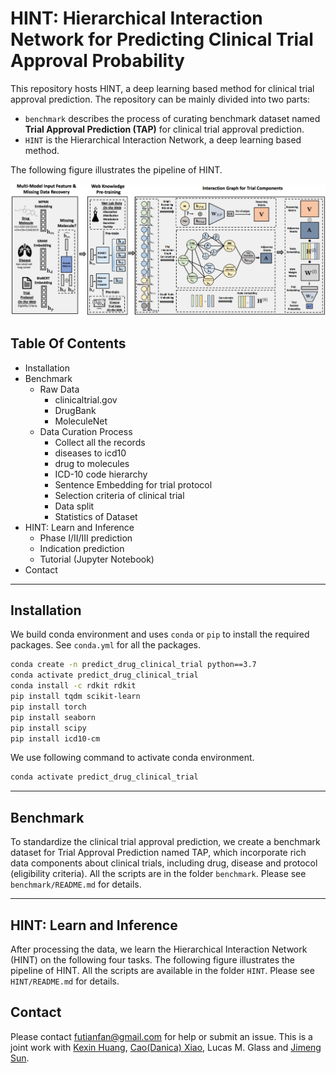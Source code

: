 # HINT: Hierarchical Interaction Network for Predicting Clinical Trial Approval Probability

This repository hosts HINT, a deep learning based method for clinical trial approval prediction. 
The repository can be mainly divided into two parts:
- `benchmark` describes the process of curating benchmark dataset named **Trial Approval Prediction (TAP)** for clinical trial approval prediction. 
- `HINT` is the Hierarchical Interaction Network, a deep learning based method. 


The following figure illustrates the pipeline of HINT. 

<p align="center"><img src="./HINT/hint.png" alt="logo" width="810px" /></p>



## Table Of Contents 

- Installation
- Benchmark
  - Raw Data 
    - clinicaltrial.gov
    - DrugBank
    - MoleculeNet 
  - Data Curation Process
    - Collect all the records
    - diseases to icd10 
    - drug to molecules  
    - ICD-10 code hierarchy
    - Sentence Embedding for trial protocol 
    - Selection criteria of clinical trial
    - Data split 
    - Statistics of Dataset  
- HINT: Learn and Inference 
  - Phase I/II/III prediction
  - Indication prediction 
  - Tutorial (Jupyter Notebook)
- Contact 

--- 

## Installation

We build conda environment and uses `conda` or `pip` to install the required packages. See `conda.yml` for all the packages. 

```bash
conda create -n predict_drug_clinical_trial python==3.7 
conda activate predict_drug_clinical_trial 
conda install -c rdkit rdkit  
pip install tqdm scikit-learn 
pip install torch
pip install seaborn 
pip install scipy
pip install icd10-cm
```

We use following command to activate conda environment. 
```bash
conda activate predict_drug_clinical_trial
```

---

## Benchmark

To standardize the clinical trial approval prediction, we create a benchmark dataset for Trial Approval Prediction named TAP, which incorporate rich data components about clinical trials, including drug, disease and protocol (eligibility criteria). 
All the scripts are in the folder `benchmark`. 
Please see `benchmark/README.md` for details. 

---

## HINT: Learn and Inference 

After processing the data, we learn the Hierarchical Interaction Network (HINT) on the following four tasks. The following figure illustrates the pipeline of HINT. All the scripts are available in the folder `HINT`. 
Please see `HINT/README.md` for details. 



## Contact

Please contact futianfan@gmail.com for help or submit an issue. This is a joint work with [Kexin Huang](https://www.kexinhuang.com/), [Cao(Danica) Xiao](https://sites.google.com/view/danicaxiao/), Lucas M. Glass and [Jimeng Sun](http://sunlab.org/). 


















